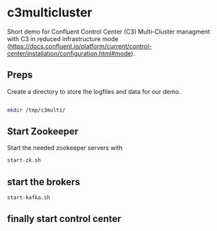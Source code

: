 # c3multicluster

Short demo for Confluent Control Center (C3) Multi-Cluster managment with C3 in reduced infrastructure mode (https://docs.confluent.io/platform/current/control-center/installation/configuration.html#mode).


## Preps

Create a directory to store the logfiles and data for our demo.

```bash

mkdir /tmp/c3multi/

```

## Start Zookeeper

Start the needed zookeeper servers with

```bash
start-zk.sh
```

## start the brokers

```bash
start-kafka.sh
```

## finally start control center


